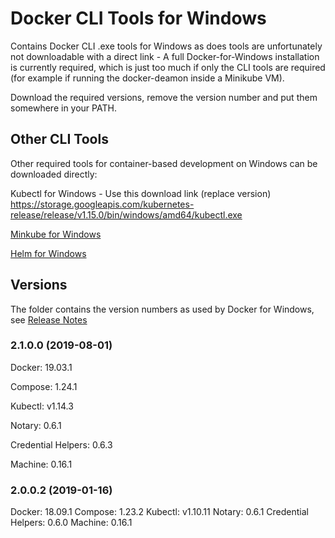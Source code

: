 # Docker CLI Tools for Windows
Contains Docker CLI .exe tools for Windows as does tools are unfortunately not downloadable with a direct link - A full Docker-for-Windows installation is currently required, which is just too much if only the CLI tools are required (for example if running the docker-deamon inside a Minikube VM).

Download the required versions, remove the version number and put them somewhere in your PATH.

## Other CLI Tools
Other required tools for container-based development on Windows can be downloaded directly:

Kubectl for Windows - Use this download link (replace version)
https://storage.googleapis.com/kubernetes-release/release/v1.15.0/bin/windows/amd64/kubectl.exe

[Minkube for Windows](https://github.com/kubernetes/minikube/releases)

[Helm for Windows](https://github.com/helm/helm/releases)

## Versions
The folder contains the version numbers as used by Docker for Windows, see [Release Notes](https://docs.docker.com/docker-for-windows/release-notes/)

### 2.1.0.0 (2019-08-01)
Docker: 19.03.1

Compose: 1.24.1

Kubectl: v1.14.3

Notary: 0.6.1

Credential Helpers: 0.6.3

Machine: 0.16.1

### 2.0.0.2 (2019-01-16)
Docker: 18.09.1
Compose: 1.23.2
Kubectl: v1.10.11
Notary: 0.6.1
Credential Helpers: 0.6.0
Machine: 0.16.1

